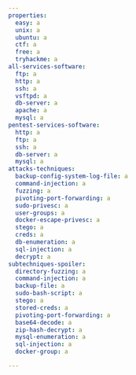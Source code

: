 ```yaml
---
properties:
  easy: a
  unix: a
  ubuntu: a
  ctf: a
  free: a
  tryhackme: a
all-services-software:
  ftp: a
  http: a
  ssh: a
  vsftpd: a
  db-server: a
  apache: a
  mysql: a
pentest-services-software:
  http: a
  ftp: a
  ssh: a
  db-server: a
  mysql: a
attacks-techniques:
  backup-config-system-log-file: a
  command-injection: a
  fuzzing: a
  pivoting-port-forwarding: a
  sudo-privesc: a
  user-groups: a
  docker-escape-privesc: a
  stego: a
  creds: a
  db-enumeration: a
  sql-injection: a
  decrypt: a
subtechniques-spoiler:
  directory-fuzzing: a
  command-injection: a
  backup-file: a
  sudo-bash-script: a
  stego: a
  stored-creds: a
  pivoting-port-forwarding: a
  base64-decode: a
  zip-hash-decrypt: a
  mysql-enumeration: a
  sql-injection: a
  docker-group: a

---
```

